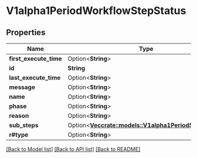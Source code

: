 # V1alpha1PeriodWorkflowStepStatus

## Properties

Name | Type | Description | Notes
------------ | ------------- | ------------- | -------------
**first_execute_time** | Option<**String**> |  | [optional]
**id** | **String** |  | 
**last_execute_time** | Option<**String**> |  | [optional]
**message** | Option<**String**> |  | [optional]
**name** | Option<**String**> |  | [optional]
**phase** | Option<**String**> |  | [optional]
**reason** | Option<**String**> |  | [optional]
**sub_steps** | Option<[**Vec<crate::models::V1alpha1PeriodStepStatus>**](v1alpha1.StepStatus.md)> |  | [optional]
**r#type** | Option<**String**> |  | [optional]

[[Back to Model list]](../README.md#documentation-for-models) [[Back to API list]](../README.md#documentation-for-api-endpoints) [[Back to README]](../README.md)



